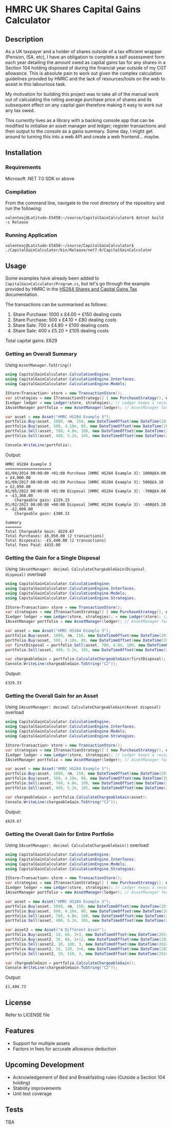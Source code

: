 # HMRC UK Shares Capital Gains Calculator

## Description

As a UK taxpayer and a holder of shares outside of a tax efficient wrapper (Pension, ISA, etc), I have an obligation to complete a self assessment form each year detailing the amount owed as capital gains tax for any shares in a Section 104 holding disposed of during the financial year outside of my CGT allowance. This is absolute pain to work out given the complex calculation guidelines provided by HMRC and the lack of resources/tools on the web to assist in this labourious task.

My motivation for building this project was to take all of the manual work out of calculating the rolling average purchase price of shares and its subsequent effect on any capital gain therefore making it easy to work out any tax owed.

This currently lives as a library with a backing console app that can be modified to initialise an asset manager and ledger; register transactions and then output to the console as a gains summary. Some day, I might get around to turning this into a web API and create a web frontend... maybe.

## Installation

### Requirements
Microsoft .NET 7.0 SDK or above

### Compilation
From the command line, navigate to the root directory of the repository and run the following:
```shell
valenteaj@Latitude-E5450:~/source/CapitalGainCalculator$ dotnet build -c Release
```

### Running Application
```shell
valenteaj@Latitude-E5450:~/source/CapitalGainCalculator$ ./CapitalGainCalculator/bin/Release/net7.0/CapitalGainCalculator 
```

## Usage

Some examples have already been added to `CapitalGainCalculator/Program.cs`, but let's go through the example provided by HMRC in the [HS284 Shares and Capital Gains Tax](https://assets.publishing.service.gov.uk/media/5e848d7fe90e0706f5454ffe/HS284_Example_3_2020.pdf) documentation.

The transactions can be summarised as follows:
1. Share Purchase: 1000 x £4.00 + £150 dealing costs
1. Share Purchase: 500 x £4.10 + £80 dealing costs
1. Share Sale: 700 x £4.80 + £100 dealing costs
1. Share Sale: 400 x £5.20 + £105 dealing costs

Total capital gains: £629

### Getting an Overall Summary

Using `AssetManager.ToString()`

```c#
using CapitalGainCalculator.CalculationEngine;
using CapitalGainCalculator.CalculationEngine.Interfaces;
using CapitalGainCalculator.CalculationEngine.Models;

IStore<Transaction> store = new TransactionStore();
var strategies = new ITransactionStrategy[] { new PurchaseStrategy(), new DisposalStrategy()};
ILedger ledger = new Ledger(store, strategies); // Ledger keeps a record of transactions for all assets
IAssetManager portfolio = new AssetManager(ledger); // AssetManager facilitates the purchase/sale of a given asset

var asset = new Asset("HMRC HS284 Example 3");
portfolio.Buy(asset, 1000, 4m, 150, new DateTimeOffset(new DateTime(2014, 4, 1)));
portfolio.Buy(asset, 500, 4.10m, 80, new DateTimeOffset(new DateTime(2017, 9, 1)));
portfolio.Sell(asset, 700, 4.8m, 100, new DateTimeOffset(new DateTime(2022, 5, 1)));
portfolio.Sell(asset, 400, 5.2m, 105, new DateTimeOffset(new DateTime(2023, 2, 1)));

Console.WriteLine(portfolio);
```

Output:
```
HMRC HS284 Example 3
====================
01/04/2014 00:00:00 +01:00 Purchase [HMRC HS284 Example 3]: 1000@£4.00 = £4,000.00
01/09/2017 00:00:00 +01:00 Purchase [HMRC HS284 Example 3]: 500@£4.10 = £2,050.00
01/05/2022 00:00:00 +01:00 Disposal [HMRC HS284 Example 3]: -700@£4.80 = -£3,360.00
	Chargeable gain: £329.33
01/02/2023 00:00:00 +00:00 Disposal [HMRC HS284 Example 3]: -400@£5.20 = -£2,080.00
	Chargeable gain: £300.33

Summary
=======
Total Chargeable Gain: £629.67
Total Purchases: £6,050.00 (2 transactions)
Total Disposals: -£5,440.00 (2 transactions)
Total Fees Paid: £435.00
```

### Getting the Gain for a Single Disposal

Using `IAssetManager: decimal CalculateChargeableGain(Disposal disposal)` overload

```c#
using CapitalGainCalculator.CalculationEngine;
using CapitalGainCalculator.CalculationEngine.Interfaces;
using CapitalGainCalculator.CalculationEngine.Models;
using CapitalGainCalculator.CalculationEngine.Strategies;

IStore<Transaction> store = new TransactionStore();
var strategies = new ITransactionStrategy[] { new PurchaseStrategy(), new DisposalStrategy()};
ILedger ledger = new Ledger(store, strategies); = new Ledger(store); // Ledger keeps a record of transactions for all assets
IAssetManager portfolio = new AssetManager(ledger); // AssetManager facilitates the purchase/sale of a given asset

var asset = new Asset("HMRC HS284 Example 3");
portfolio.Buy(asset, 1000, 4m, 150, new DateTimeOffset(new DateTime(2014, 4, 1)));
portfolio.Buy(asset, 500, 4.10m, 80, new DateTimeOffset(new DateTime(2017, 9, 1)));
var firstDisposal = portfolio.Sell(asset, 700, 4.8m, 100, new DateTimeOffset(new DateTime(2022, 5, 1)));
portfolio.Sell(asset, 400, 5.2m, 105, new DateTimeOffset(new DateTime(2023, 2, 1)));

var chargeableGain = portfolio.CalculateChargeableGain(firstDisposal);
Console.WriteLine(chargeableGain.ToString("C2"));
```

Output:
```
£329.33
```

### Getting the Overall Gain for an Asset

Using `IAssetManager: decimal CalculateChargeableGain(Asset disposal)` overload

```c#
using CapitalGainCalculator.CalculationEngine;
using CapitalGainCalculator.CalculationEngine.Interfaces;
using CapitalGainCalculator.CalculationEngine.Models;
using CapitalGainCalculator.CalculationEngine.Strategies;

IStore<Transaction> store = new TransactionStore();
var strategies = new ITransactionStrategy[] { new PurchaseStrategy(), new DisposalStrategy()};
ILedger ledger = new Ledger(store, strategies); // Ledger keeps a record of transactions for all assets
IAssetManager portfolio = new AssetManager(ledger); // AssetManager facilitates the purchase/sale of a given asset

var asset = new Asset("HMRC HS284 Example 3");
portfolio.Buy(asset, 1000, 4m, 150, new DateTimeOffset(new DateTime(2014, 4, 1)));
portfolio.Buy(asset, 500, 4.10m, 80, new DateTimeOffset(new DateTime(2017, 9, 1)));
portfolio.Sell(asset, 700, 4.8m, 100, new DateTimeOffset(new DateTime(2022, 5, 1)));
portfolio.Sell(asset, 400, 5.2m, 105, new DateTimeOffset(new DateTime(2023, 2, 1)));

var chargeableGain = portfolio.CalculateChargeableGain(asset);
Console.WriteLine(chargeableGain.ToString("C2"));
```

Output:
```
£629.67
```

### Getting the Overall Gain for Entire Portfolio

Using `IAssetManager: decimal CalculateChargeableGain()` overload

```c#
using CapitalGainCalculator.CalculationEngine;
using CapitalGainCalculator.CalculationEngine.Interfaces;
using CapitalGainCalculator.CalculationEngine.Models;
using CapitalGainCalculator.CalculationEngine.Strategies;

IStore<Transaction> store = new TransactionStore();
var strategies = new ITransactionStrategy[] { new PurchaseStrategy(), new DisposalStrategy()};
ILedger ledger = new Ledger(store, strategies); // Ledger keeps a record of transactions for all assets
IAssetManager portfolio = new AssetManager(ledger); // AssetManager facilitates the purchase/sale of a given asset

var asset = new Asset("HMRC HS284 Example 3");
portfolio.Buy(asset, 1000, 4m, 150, new DateTimeOffset(new DateTime(2014, 4, 1)));
portfolio.Buy(asset, 500, 4.10m, 80, new DateTimeOffset(new DateTime(2017, 9, 1)));
portfolio.Sell(asset, 700, 4.8m, 100, new DateTimeOffset(new DateTime(2022, 5, 1)));
portfolio.Sell(asset, 400, 5.2m, 105, new DateTimeOffset(new DateTime(2023, 2, 1)));

var asset2 = new Asset("A Different Asset");
portfolio.Buy(asset2, 10, 60, 3+3, new DateTimeOffset(new DateTime(2024, 1, 10)));
portfolio.Buy(asset2, 30, 80, 3+12, new DateTimeOffset(new DateTime(2024, 1, 11)));
portfolio.Sell(asset2, 10, 100, 3, new DateTimeOffset(new DateTime(2024, 1, 12)));
portfolio.Buy(asset2, 10, 120, 3+6, new DateTimeOffset(new DateTime(2024, 1, 13)));
portfolio.Sell(asset2, 10, 150, 3, new DateTimeOffset(new DateTime(2024, 1, 14)));

var chargeableGain = portfolio.CalculateChargeableGain();
Console.WriteLine(chargeableGain.ToString("C2"));
```

Output:
```
£1,499.73
```

## License

Refer to LICENSE file

## Features
- Support for multiple assets
- Factors in fees for accurate allowance deduction

## Upcoming Development
- Acknowledgement of Bed and Breakfasting rules (Outside a Section 104 holding)
- Stability improvements
- Unit test coverage

## Tests

TBA
